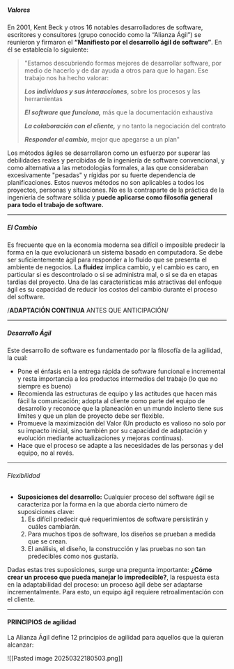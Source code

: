 ##### Valores
En 2001, Kent Beck y otros 16 notables desarrolladores de software, escritores y consultores (grupo conocido como la “Alianza Ágil”) se reunieron y firmaron el **“Manifiesto por el desarrollo ágil de software”**. En él se establecía lo siguiente:
> "Estamos descubriendo formas mejores de desarrollar software, por medio de hacerlo y de dar ayuda a otros para que lo hagan. Ese trabajo nos ha hecho valorar: 
> 
> 	***Los individuos y sus interacciones***, sobre los procesos y las herramientas 
> 	
> 	***El software que funciona,*** más que la documentación exhaustiva 
> 	
> 	***La colaboración con el cliente,*** y no tanto la negociación del contrato 
> 	
> 	***Responder al cambio,*** mejor que apegarse a un plan"

Los métodos ágiles se desarrollaron como un esfuerzo por superar las debilidades reales y percibidas de la ingeniería de software convencional, y como alternativa a las metodologías formales, a las que consideraban excesivamente "pesadas" y rígidas por su fuerte dependencia de planificaciones. Estos nuevos métodos no son aplicables a todos los proyectos, personas y situaciones. No es la contraparte de la práctica de la ingeniería de software sólida y **puede aplicarse como filosofía general para todo el trabajo de software.**
******************
##### El Cambio
Es frecuente que en la economía moderna sea difícil o imposible predecir la forma en la que evolucionará un sistema basado en computadora. Se debe ser suficientemente ágil para responder a lo fluido que se presenta el ambiente de negocios. La **fluidez** implica cambio, y el cambio es caro, en particular si es descontrolado o si se administra mal, o si se da en etapas tardías del proyecto. 
Una de las características más atractivas del enfoque ágil es su capacidad de reducir los costos del cambio durante el proceso del software.

/**ADAPTACIÓN CONTINUA** ANTES QUE ANTICIPACIÓN/
******************************
##### Desarrollo Ágil
Este desarrollo de software es fundamentado por la filosofía de la agilidad, la cual:
- Pone el énfasis en la entrega rápida de software funcional e incremental y resta importancia a los productos intermedios del trabajo (lo que no siempre es bueno)
- Recomienda las estructuras de equipo y las actitudes que hacen más fácil la comunicación; adopta al cliente como parte del equipo de desarrollo y reconoce que la planeación en un mundo incierto tiene sus límites y que un plan de proyecto debe ser flexible.
- Promueve la maximización del Valor (Un producto es valioso no solo por su impacto inicial, sino también por su capacidad de adaptación y evolución mediante actualizaciones y mejoras continuas).
- Hace que el proceso se adapte a las necesidades de las personas y del equipo, no al revés.
***************************************
###### Flexibilidad
- **Suposiciones del desarrollo:**
	Cualquier proceso del software ágil se caracteriza por la forma en la que aborda cierto número de suposiciones clave:
	1. Es difícil predecir qué requerimientos de software persistirán y cuáles cambiarán. 
	2. Para muchos tipos de software, los diseños se prueban a medida que se crean.
	3. El análisis, el diseño, la construcción y las pruebas no son tan predecibles como nos gustaría.

Dadas estas tres suposiciones, surge una pregunta importante: **¿Cómo crear un proceso que pueda manejar lo impredecible?**, la respuesta esta en la adaptabilidad del proceso: un proceso ágil debe ser adaptarse incrementalmente. Para esto, un equipo ágil requiere retroalimentación con el cliente.
*********************************
#### **PRINCIPIOS de agilidad**
La Alianza Ágil define 12 principios de agilidad para aquellos que la quieran alcanzar:

![[Pasted image 20250322180503.png]]


